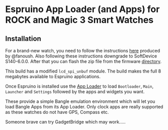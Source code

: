 Espruino App Loader (and Apps) for  ROCK and Magic 3 Smart Watches
==============================

## Installation

For a brand-new watch, you need to follow the instructions [here](https://github.com/fanoush/ds-d6/tree/master/espruino/DFU/Magic3) produced by @fanoush. Also following these instructions downgrade to SoftDevice S140-6.0.0.  After that you can flash the zip file from the firmware [directory](https://github.com/jeffmer/ROCKApps/tree/main/firmware).

This build has a modified `lcd_spi_unbuf` module. The build makes the full 8 megabytes available to Espruino applications. 

Once Espruino is installed use the [App Loader](https://jeffmer.github.io/ROCKApps/) to load `Bootloader`, `Main`, `Launcher` and `Settings` followed by the apps and widgets you want.


These provide a simple Bangle emulation environment which will let you load Bangle Apps from its App Loader. Only clock apps are really supported as these watches do not have GPS, Compass etc.

Someone brave can try GadgetBridge which may work.....

